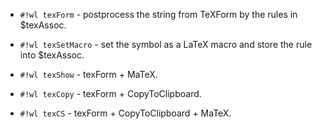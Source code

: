 <!-- TeXConvert.wl -->

* `#!wl texForm` - postprocess the string from TeXForm by the rules in $texAssoc.

* `#!wl texSetMacro` - set the symbol as a LaTeX macro and store the rule into $texAssoc.


<!-- TeXShow.wl -->

* `#!wl texShow` - texForm + MaTeX.

* `#!wl texCopy` - texForm + CopyToClipboard.

* `#!wl texCS` - texForm + CopyToClipboard + MaTeX.